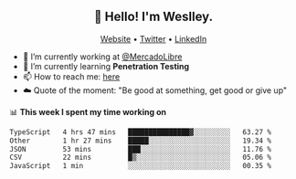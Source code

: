 <h2 align="center">👋 Hello! I'm Weslley.</h2>
<p align="center">
  <a href="http://weslleyneri.com.br">Website</a> •
  <a href="https://twitter.com/Weslley_Neri">Twitter</a> •
  <a href="https://www.linkedin.com/in/weslley-neri-3658908b">LinkedIn</a>
</p>


- 🔭 I’m currently working at [@MercadoLibre](https://github.com/mercadolibre)
- 🌱 I’m currently learning **Penetration Testing**
- 📫 How to reach me: [here](mailto:weslley39@gmail.com)
- ☁️ Quote of the moment: "Be good at something, get good or give up"

📊 **This week I spent my time working on**
<!--START_SECTION:waka-->

```txt
TypeScript   4 hrs 47 mins   ███████████████▓░░░░░░░░░   63.27 %
Other        1 hr 27 mins    █████░░░░░░░░░░░░░░░░░░░░   19.34 %
JSON         53 mins         ███░░░░░░░░░░░░░░░░░░░░░░   11.76 %
CSV          22 mins         █▒░░░░░░░░░░░░░░░░░░░░░░░   05.06 %
JavaScript   1 min           ░░░░░░░░░░░░░░░░░░░░░░░░░   00.35 %
```

<!--END_SECTION:waka-->

<!-- Inspired by https://github.com/gruselhaus/gruselhaus -->